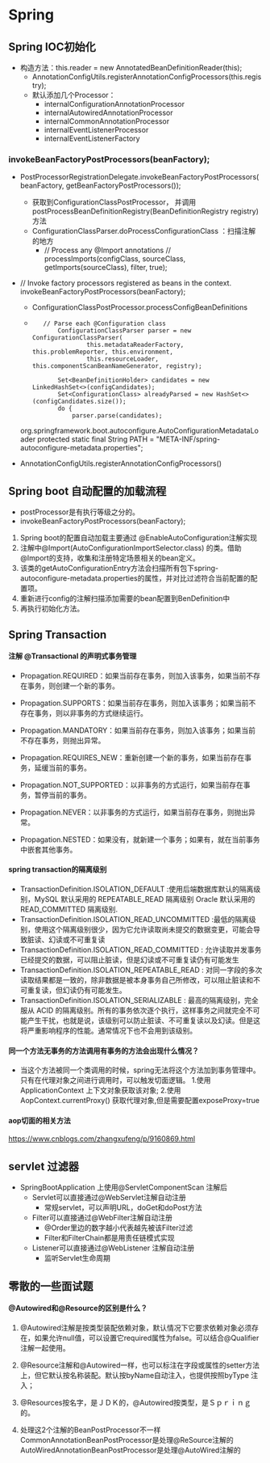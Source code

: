 # Spring 

## Spring IOC初始化
- 构造方法：this.reader = new AnnotatedBeanDefinitionReader(this);
  - AnnotationConfigUtils.registerAnnotationConfigProcessors(this.registry);
  - 默认添加几个Processor：
    - internalConfigurationAnnotationProcessor
    - internalAutowiredAnnotationProcessor
    - internalCommonAnnotationProcessor
    - internalEventListenerProcessor
    - internalEventListenerFactory
### invokeBeanFactoryPostProcessors(beanFactory);
- PostProcessorRegistrationDelegate.invokeBeanFactoryPostProcessors(beanFactory, getBeanFactoryPostProcessors());
  - 获取到ConfigurationClassPostProcessor， 并调用postProcessBeanDefinitionRegistry(BeanDefinitionRegistry registry) 方法
  - ConfigurationClassParser.doProcessConfigurationClass ：扫描注解的地方
    - // Process any @Import annotations // processImports(configClass, sourceClass, getImports(sourceClass), filter, true);

    
- // Invoke factory processors registered as beans in the context.
  invokeBeanFactoryPostProcessors(beanFactory);
   - ConfigurationClassPostProcessor.processConfigBeanDefinitions
   - ```
     	// Parse each @Configuration class
     		ConfigurationClassParser parser = new ConfigurationClassParser(
     				this.metadataReaderFactory, this.problemReporter, this.environment,
     				this.resourceLoader, this.componentScanBeanNameGenerator, registry);
     
     		Set<BeanDefinitionHolder> candidates = new LinkedHashSet<>(configCandidates);
     		Set<ConfigurationClass> alreadyParsed = new HashSet<>(configCandidates.size());
     		do {
     			parser.parse(candidates);
     ```
     
   org.springframework.boot.autoconfigure.AutoConfigurationMetadataLoader
   protected static final String PATH = "META-INF/spring-autoconfigure-metadata.properties";
 
- AnnotationConfigUtils.registerAnnotationConfigProcessors() 
 
## Spring boot 自动配置的加载流程
- postProcessor是有执行等级之分的。
- invokeBeanFactoryPostProcessors(beanFactory);
1. Spring boot的配置自动加载主要通过 @EnableAutoConfiguration注解实现
2. 注解中@Import(AutoConfigurationImportSelector.class) 的类。借助@Import的支持，收集和注册特定场景相关的bean定义。
3. 该类的getAutoConfigurationEntry方法会扫描所有包下spring-autoconfigure-metadata.properties的属性，并对比过滤符合当前配置的配置项。
4. 重新进行config的注解扫描添加需要的bean配置到BenDefinition中
5. 再执行初始化方法。


## Spring Transaction

#### 注解 @Transactional 的声明式事务管理
- Propagation.REQUIRED：如果当前存在事务，则加入该事务，如果当前不存在事务，则创建一个新的事务。
- Propagation.SUPPORTS：如果当前存在事务，则加入该事务；如果当前不存在事务，则以非事务的方式继续运行。
- Propagation.MANDATORY：如果当前存在事务，则加入该事务；如果当前不存在事务，则抛出异常。

- Propagation.REQUIRES_NEW：重新创建一个新的事务，如果当前存在事务，延缓当前的事务。
- Propagation.NOT_SUPPORTED：以非事务的方式运行，如果当前存在事务，暂停当前的事务。
- Propagation.NEVER：以非事务的方式运行，如果当前存在事务，则抛出异常。
- Propagation.NESTED：如果没有，就新建一个事务；如果有，就在当前事务中嵌套其他事务。
  
#### spring transaction的隔离级别
- TransactionDefinition.ISOLATION_DEFAULT :使用后端数据库默认的隔离级别，MySQL 默认采用的 REPEATABLE_READ 隔离级别 Oracle 默认采用的 READ_COMMITTED 隔离级别.
- TransactionDefinition.ISOLATION_READ_UNCOMMITTED :最低的隔离级别，使用这个隔离级别很少，因为它允许读取尚未提交的数据变更，可能会导致脏读、幻读或不可重复读
- TransactionDefinition.ISOLATION_READ_COMMITTED : 允许读取并发事务已经提交的数据，可以阻止脏读，但是幻读或不可重复读仍有可能发生
- TransactionDefinition.ISOLATION_REPEATABLE_READ : 对同一字段的多次读取结果都是一致的，除非数据是被本身事务自己所修改，可以阻止脏读和不可重复读，但幻读仍有可能发生。
- TransactionDefinition.ISOLATION_SERIALIZABLE : 最高的隔离级别，完全服从 ACID 的隔离级别。所有的事务依次逐个执行，这样事务之间就完全不可能产生干扰，也就是说，该级别可以防止脏读、不可重复读以及幻读。但是这将严重影响程序的性能。通常情况下也不会用到该级别。

####  同一个方法无事务的方法调用有事务的方法会出现什么情况？
- 当这个方法被同一个类调用的时候，spring无法将这个方法加到事务管理中。只有在代理对象之间进行调用时，可以触发切面逻辑。
1.使用 ApplicationContext 上下文对象获取该对象;
2.使用 AopContext.currentProxy() 获取代理对象,但是需要配置exposeProxy=true

#### aop切面的相关方法   
https://www.cnblogs.com/zhangxufeng/p/9160869.html


## servlet 过滤器
- SpringBootApplication 上使用@ServletComponentScan 注解后
    - Servlet可以直接通过@WebServlet注解自动注册
      - 常规servlet，可以声明URL，doGet和doPost方法
    - Filter可以直接通过@WebFilter注解自动注册
      - @Order里边的数字越小代表越先被该Filter过滤
      - Filter和FilterChain都是用责任链模式实现
    - Listener可以直接通过@WebListener 注解自动注册
      - 监听Servlet生命周期



## 零散的一些面试题

#### @Autowired和@Resource的区别是什么？
1. @Autowired注解是按类型装配依赖对象，默认情况下它要求依赖对象必须存在，如果允许null值，可以设置它required属性为false。可以结合@Qualifier注解一起使用。
2. @Resource注解和@Autowired一样，也可以标注在字段或属性的setter方法上，但它默认按名称装配。默认按byName自动注入，也提供按照byType 注入；

3. @Resources按名字，是ＪＤＫ的，@Autowired按类型，是Ｓｐｒｉｎｇ的。
4. 处理这2个注解的BeanPostProcessor不一样CommonAnnotationBeanPostProcessor是处理@ReSource注解的AutoWiredAnnotationBeanPostProcessor是处理@AutoWired注解的

